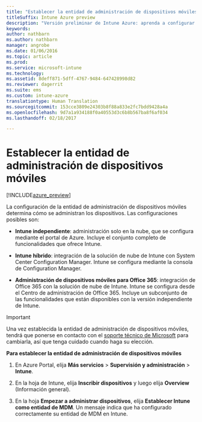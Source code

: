```yaml
---
title: "Establecer la entidad de administración de dispositivos móviles"
titleSuffix: Intune Azure preview
description: "Versión preliminar de Intune Azure: aprenda a configurar la entidad de administración de dispositivos móviles en Intune. "
keywords: 
author: nathbarn
ms.author: nathbarn
manager: angrobe
ms.date: 01/06/2016
ms.topic: article
ms.prod: 
ms.service: microsoft-intune
ms.technology: 
ms.assetid: 8deff871-5dff-4767-9484-647428998d82
ms.reviewer: dagerrit
ms.suite: ems
ms.custom: intune-azure
translationtype: Human Translation
ms.sourcegitcommit: 153cce3809e24303b8f88a833e2fc7bdd9428a4a
ms.openlocfilehash: 9d7a1a934188f0a40553d3c6b8b567ba8f6af034
ms.lasthandoff: 02/18/2017

---
```


# <a name="set-the-mobile-device-management-authority"></a>Establecer la entidad de administración de dispositivos móviles 

[!INCLUDE[azure_preview](../includes/azure_preview.md)]

La configuración de la entidad de administración de dispositivos móviles determina cómo se administran los dispositivos. Las configuraciones posibles son:

- **Intune independiente**: administración solo en la nube, que se configura mediante el portal de Azure. Incluye el conjunto completo de funcionalidades que ofrece Intune.

- **Intune híbrido**: integración de la solución de nube de Intune con System Center Configuration Manager. Intune se configura mediante la consola de Configuration Manager.

- **Administración de dispositivos móviles para Office 365**: integración de Office 365 con la solución de nube de Intune. Intune se configura desde el Centro de administración de Office 365. Incluye un subconjunto de las funcionalidades que están disponibles con la versión independiente de Intune.

>[!IMPORTANT]
>Una vez establecida la entidad de administración de dispositivos móviles, tendrá que ponerse en contacto con el [soporte técnico de Microsoft](https://docs.microsoft.com/intune/troubleshoot/how-to-get-support-for-microsoft-intune) para cambiarla, así que tenga cuidado cuando haga su elección.

**Para establecer la entidad de administración de dispositivos móviles**

1. En Azure Portal, elija **Más servicios** > **Supervisión y administración** > **Intune**.

2. En la hoja de Intune, elija **Inscribir dispositivos** y luego elija **Overview** (Información general).

3. En la hoja **Empezar a administrar dispositivos**, elija **Establecer Intune como entidad de MDM**. Un mensaje indica que ha configurado correctamente su entidad de MDM en Intune.

